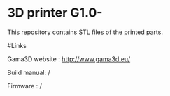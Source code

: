 # 3D printer G1.0-
This repository contains STL files of the printed parts.


#Links

Gama3D website : http://www.gama3d.eu/

Build manual: /

Firmware : /
